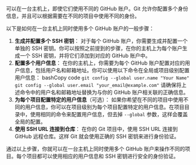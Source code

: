可以在一台主机上，即使它们使用不同的 GitHub 账户。Git 允许你配置多个身份信息，并且可以根据需要在不同的项目中使用不同的身份。


以下是如何在一台主机上同时使用多个 GitHub 账户的一般步骤：
1. **生成并配置多个 SSH 密钥**： 对于每个 GitHub 账户，你需要生成并配置一个单独的 SSH 密钥。你可以按照之前提到的步骤，在你的主机上为每个账户生成一个 SSH 密钥，并将它们添加到对应的 GitHub 账户中。
2. **配置多个用户信息**： 在你的主机上，你需要为每个 GitHub 账户配置对应的用户信息，包括用户名和邮箱地址。你可以使用以下命令在全局或项目级别配置用户信息：
    bashCopy code
    `git config --global user.name "Your Name" git config --global user.email "your_email@example.com"`
    请确保将上述命令中的用户名和邮箱地址替换为与你的 GitHub 账户相关联的正确信息。
3. **为每个项目配置特定的用户信息**（可选）： 如果你希望在不同的项目中使用不同的用户信息，你可以在项目级别为每个项目配置特定的用户信息。在项目目录中，使用相同的命令来配置用户信息，但去掉 `--global` 参数，这样会覆盖全局的配置。
4. **使用 SSH URL 连接到仓库**： 在你的 Git 项目中，使用 SSH URL 连接到 GitHub 远程仓库。这样 Git 就会使用正确的 SSH 密钥来进行身份验证。

通过以上步骤，你就可以在一台主机上同时使用多个 GitHub 账户来操作不同的项目。每个项目都可以使用相应的用户信息和 SSH 密钥进行安全的身份验证。